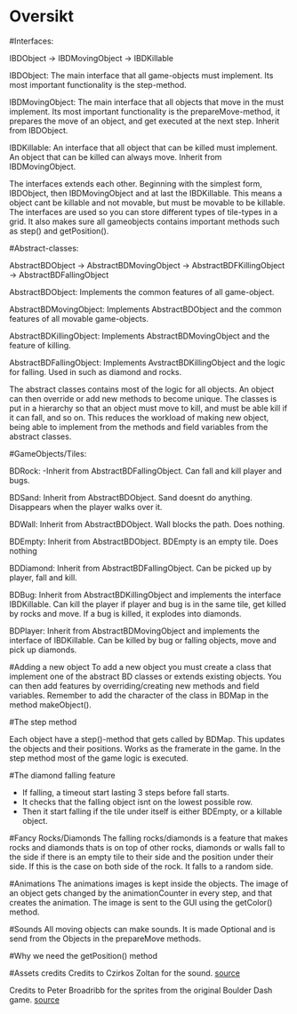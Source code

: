 # Oversikt

#Interfaces:

IBDObject -> IBDMovingObject -> IBDKillable

IBDObject:					The main interface that all game-objects must implement. 
							Its most important functionality is the step-method.


IBDMovingObject:	The main interface that all objects that move in the must implement.
					Its most important functionality is the prepareMove-method, it prepares the move
					of an object, and get executed at the next step. Inherit from IBDObject.


IBDKillable:			An interface that all object that can be killed must implement. 
					    An object that can be killed can always move. Inherit from IBDMovingObject.


The interfaces extends each other. Beginning with the simplest form, IBDObject, then IBDMovingObject and at last the IBDKillable. 
This means a object cant be killable and not movable, but must be movable to be killable. The interfaces are used so you can store different types of tile-types in a grid. It also makes sure all gameobjects contains important methods such as step() and getPosition().

#Abstract-classes:


AbstractBDObject -> AbstractBDMovingObject -> AbstractBDFKillingObject -> AbstractBDFallingObject



AbstractBDObject:			Implements the common features of all game-object. 


AbstractBDMovingObject:		Implements AbstractBDObject and the common features of all movable game-objects.


AbstractBDKillingObject:	Implements AbstractBDMovingObject and the feature of killing.


AbstractBDFallingObject:	Implements AvstractBDKillingObject and the logic for falling. Used in such as diamond and rocks.

		
The abstract classes contains most of the logic for all objects. An object can then override or add new methods to become unique. 
The classes is put in a hierarchy so that an object must move to kill, and must be able kill if it can fall, and so on. This reduces the workload of making new object, 
being able to implement from the methods and field variables from the abstract classes.



#GameObjects/Tiles:

BDRock:			-Inherit from AbstractBDFallingObject. Can fall and kill player and bugs.

BDSand: 			Inherit from AbstractBDObject. Sand doesnt do anything. Disappears when the player walks over it.

BDWall:			Inherit from AbstractBDObject. Wall blocks the path. Does nothing.

BDEmpty:			Inherit from AbstractBDObject. BDEmpty is an empty tile. Does nothing

BDDiamond:		Inherit from AbstractBDFallingObject. Can be picked up by player, fall and kill. 

BDBug:				Inherit from AbstractBDKillingObject and implements the interface IBDKillable. Can kill the player if player and bug is in the same tile, get killed by rocks and move. 
							If a bug is killed, it explodes into diamonds.

BDPlayer:		Inherit from AbstractBDMovingObject and implements the interface of IBDKillable. Can be killed by bug or falling objects, move and pick up diamonds.


#Adding a new object
To add a new object you must create a class that implement one of the abstract BD classes or extends existing objects.
You can then add features by overriding/creating new methods and field variables.
Remember to add the character of the class in BDMap in the method makeObject().

#The step method

Each object have a step()-method that gets called by BDMap. This updates the objects and their positions. Works as the framerate in the game. In the step method most of the game logic is executed. 

#The diamond falling feature
- If falling, a timeout start lasting 3 steps before fall starts.
- It checks that the falling object isnt on the lowest possible row.
- Then it start falling if the tile under itself is either BDEmpty, or a killable object.

#Fancy Rocks/Diamonds
The falling rocks/diamonds is a feature that makes rocks and diamonds thats is on top of other rocks, 
diamonds or walls fall to the side if there is an empty tile to their side and the position under their side. If this is the case on both side of the rock. It falls to a random side.

#Animations
The animations images is kept inside the objects. The image of an object gets changed by the animationCounter in every step, and that creates the animation. 
The image is sent to the GUI using the getColor() method.

#Sounds
All moving objects can make sounds. It is made Optional and is send from the Objects in the prepareMove methods.

#Why we need the getPosition() method

#Assets credits
Credits to Czirkos Zoltan for the sound. [source](https://bitbucket.org/czirkoszoltan/gdash) 

Credits to Peter Broadribb for the sprites from the original Boulder Dash game. [source](http://codeincomplete.com/posts/javascript-boulderdash/graphics.pdf)

